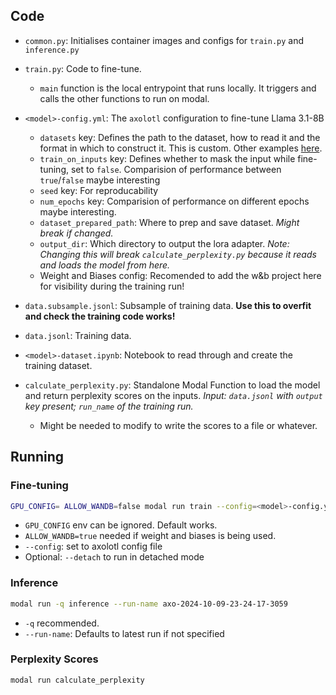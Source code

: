## Code
- `common.py`: Initialises container images and configs for `train.py` and `inference.py`
- `train.py`: Code to fine-tune.
  - `main` function is the local entrypoint that runs locally. It triggers and calls the other functions to run on modal.
- `<model>-config.yml`: The `axolotl` configuration to fine-tune Llama 3.1-8B
  - `datasets` key: Defines the path to the dataset, how to read it and the format in which to construct it. This is custom. Other examples [here](https://github.com/axolotl-ai-cloud/axolotl/tree/main/examples/).
  - `train_on_inputs` key: Defines whether to mask the input while fine-tuning, set to `false`. Comparision of performance between `true`/`false` maybe interesting
  - `seed` key: For reproducability
  - `num_epochs` key: Comparision of performance on different epochs maybe interesting.
  - `dataset_prepared_path`: Where to prep and save dataset. *Might break if changed.*
  - `output_dir`: Which directory to output the lora adapter. *Note: Changing this will break `calculate_perplexity.py` because it reads and loads the model from here.*
  - Weight and Biases config: Recomended to add the w&b project here for visibility during the training run!

- `data.subsample.jsonl`: Subsample of training data. **Use this to overfit and check the training code works!**

- `data.jsonl`: Training data.

- `<model>-dataset.ipynb`: Notebook to read through and create the training dataset.

- `calculate_perplexity.py`: Standalone Modal Function to load the model and return perplexity scores on the inputs. *Input: `data.jsonl` with `output` key present; `run_name` of the training run.*
  - Might be needed to modify to write the scores to a file or whatever.
## Running
### Fine-tuning

```bash
GPU_CONFIG= ALLOW_WANDB=false modal run train --config=<model>-config.yml --data=data.jsonl
```

- `GPU_CONFIG` env can be ignored. Default works.
- `ALLOW_WANDB=true` needed if weight and biases is being used.
- `--config`: set to axolotl config file
- Optional: `--detach` to run in detached mode


### Inference
```bash
modal run -q inference --run-name axo-2024-10-09-23-24-17-3059
```

- `-q` recommended.
- `--run-name`: Defaults to latest run if not specified


### Perplexity Scores
```bash
modal run calculate_perplexity
```
